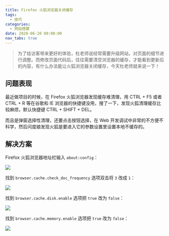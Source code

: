 ```yaml
---
title: Firefox 火狐浏览器关闭缓存
tags:
  - 技巧
categories:
  - 网站搭建
date: 2020-06-20 00:00:00
nav_tabs: true
---
```


> 为了给访客带来更好的体验，杜老师说经常需要升级网站，对页面的细节进行调整。而修改页面代码后，往往需要清空浏览器的缓存，才能看到更新后的内容，有什么办法能让火狐浏览器关闭缓存，今天杜老师就来说一下！

<!-- more -->

## 问题表现

最近做项目的时候，在 Firefox 火狐浏览器发现缓存难清理，用 CTRL + F5 或者 CTRL + R 等在谷歌和 IE 浏览器的快捷键没用，搜了一下，发现火狐清理缓存比较麻烦，默认快捷键 CTRL + SHIFT + DEL。

而且是弹窗选择性清理，还要点击按钮选择，在 Web 开发调试中非常的不方便不科学，然后问度娘发现火狐是要进入它的参数设置里设置本地不缓存的。

## 解决方案

Firefox 火狐浏览器地址栏输入 `about:config`：

![](https://cdn.dusays.com/2020/06/233-1.jpg)

找到 `browser.cache.check_doc_frequency` 选项双击将 `3` 改成 `1`：

![](https://cdn.dusays.com/2020/06/233-2.jpg)

找到 `browser.cache.disk.enable` 选项把 `true` 改为 `false`：

![](https://cdn.dusays.com/2020/06/233-3.jpg)

找到 `browser.cache.memory.enable` 选项把 `true` 改为 `false`：

![](https://cdn.dusays.com/2020/06/233-4.jpg)
